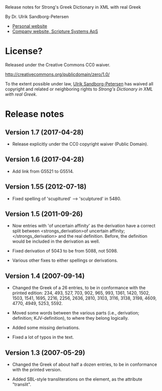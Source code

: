 Release notes for Strong's Greek Dictionary in XML with real Greek

By Dr. Ulrik Sandborg-Petersen

* [Personal website](http://ulrikp.org/)
* [Company website, Scripture Systems ApS](http://scripturesys.com/)


# License?

Released under the Creative Commons CC0 waiver.

http://creativecommons.org/publicdomain/zero/1.0/

To the extent possible under law, [Ulrik Sandborg-Petersen](http://ulrikp.org/) has waived all copyright and
related or neighboring rights to *Strong's Dictionary in XML with real
Greek*.


# Release notes

## Version 1.7 (2017-04-28)

* Release explicitly under the CC0 copyright waiver (Public Domain).


## Version 1.6 (2017-04-28)

* Add link from G5521 to G5514.


## Version 1.55 (2012-07-18)

* Fixed spelling of 'scupltured' --> 'sculptured' in 5480.


## Version 1.5 (2011-09-26)

* Now entries with 'of uncertain affinity' as the derivation have a
  correct split between <strongs_derivation>of uncertain
  affinity;</strongs_derivation> and the real definition.  Before, the
  definition would be included in the derivation as well.

* Fixed derivation of 5043 to be from 5088, not 5098.

* Various other fixes to either spellings or derivations.


## Version 1.4 (2007-09-14)

* Changed the Greek of a 26 entries, to be in conformance with the
  printed edition: 234, 493, 527, 703, 902, 965, 993, 1361, 1420,
  1502, 1503, 1541, 1695, 2216, 2256, 2636, 2810, 3103, 3116, 3138,
  3198, 4609, 4770, 4949, 5253, 5592.

* Moved some words between the various parts (i.e., derivation;
  definition; KJV-definition), to where they belong logically.

* Added some missing derivations.

* Fixed a lot of typos in the text.


## Version 1.3 (2007-05-29)

* Changed the Greek of about half a dozen entries, to be in
  conformance with the printed version.

* Added SBL-style transliterations on the <greek/> element, as the
  attribute "translit".

